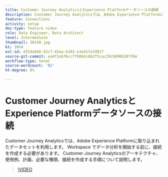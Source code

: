 ```yaml
---
title: Customer Journey AnalyticsとExperience Platformデータソースの接続
description: Customer Journey Analyticsでは、Adobe Experience Platformに取り込まれたデータセットを利用します。 Workspace でデータ分析を開始する前に、接続を作成する必要があります。
feature: Connections
activity: setup
doc-type: feature video
role: Data Engineer, Data Architect
level: Intermediate
thumbnail: 30140.jpg
kt: 3954
exl-id: d25dab66-52c7-45aa-b102-e3e41fa7d017
source-git-commit: ea4f1ebf6ccff886dc6b2f5cac29cb890620739e
workflow-type: tm+mt
source-wordcount: '82'
ht-degree: 0%

---
```


# Customer Journey AnalyticsとExperience Platformデータソースの接続

Customer Journey Analyticsでは、Adobe Experience Platformに取り込まれたデータセットを利用します。 Workspace でデータ分析を開始する前に、接続を作成する必要があります。 Customer Journey Analyticsのアーキテクチャ、使用例、計画、必要な権限、接続を作成する手順について説明します。

>[!VIDEO](https://video.tv.adobe.com/v/30140/?quality=12&learn=on)
